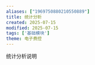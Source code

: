 ```yaml
---
aliases: ["1969750880210550889"]
title: 统计分析
created: 2025-07-15
modified: 2025-07-15
tags: ['基础模块']
theme: 电子费控
---
```


统计分析说明